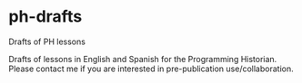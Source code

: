 # ph-drafts
Drafts of PH lessons

Drafts of lessons in English and Spanish for the Programming Historian. 
Please contact me if you are interested in pre-publication use/collaboration.
